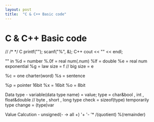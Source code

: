```yaml
---
layout: post
title:  "C & C++ Basic code"
---
```


# C & C++ Basic code
  // /* */
  C 
    printf("");
    scanf("%", &);
  C++
    cout << "" << endl;
  
  "" in
  %d = number
  %.0f = real num(.num)
  %lf = double
  %e = real num exponential
  %g = law size = f // big size = e
  
  %c = one charter(word)
  %s = sentence
  
  %p = pointer 16bit
  %x = 16bit
  %o = 8bit

Data type - variable(data type name) = value;
  type = char&bool , int , float&double // byte , short , long
  type check = sizeof(type)
  temporarily type change = (type)var
  
Value Calcution - unsigned(- -> all +)
'+ '- '* /(quotient) %(remainder)
